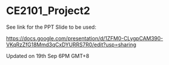 # CE2101_Project2

See link for the PPT Slide to be used:

https://docs.google.com/presentation/d/1ZFM0-CLygpCAM390-VKqRzZfG18Mmd3qCxDYURRS7R0/edit?usp=sharing

Updated on 19th Sep 6PM GMT+8
